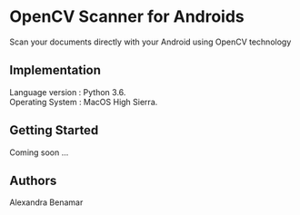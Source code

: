 # OpenCV Scanner for Androids

Scan your documents directly with your Android using OpenCV technology

## Implementation

Language version : Python 3.6. <br />
Operating System : MacOS High Sierra.

## Getting Started

Coming soon ...

## Authors

Alexandra Benamar
